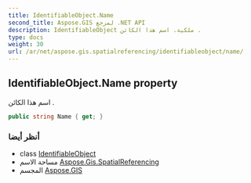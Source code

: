 ```yaml
---
title: IdentifiableObject.Name
second_title: Aspose.GIS لمرجع .NET API
description: IdentifiableObject ملكية. اسم هذا الكائن .
type: docs
weight: 30
url: /ar/net/aspose.gis.spatialreferencing/identifiableobject/name/
---
```

## IdentifiableObject.Name property

اسم هذا الكائن .

```csharp
public string Name { get; }
```

### أنظر أيضا

* class [IdentifiableObject](../)
* مساحة الاسم [Aspose.Gis.SpatialReferencing](../../identifiableobject/)
* المجسم [Aspose.GIS](../../../)


